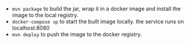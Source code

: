 - `mvn package` to build the jar, wrap it in a docker image and install the image to the local registry.
- `docker-compose up` to start the built image locally. the service runs on localhost:8080
- `mvn deploy` to push the image to the docker registry.